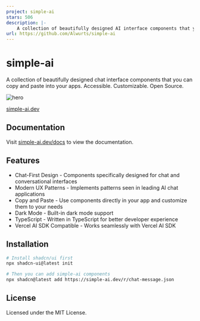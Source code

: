 ```yaml
---
project: simple-ai
stars: 506
description: |-
    A collection of beautifully designed AI interface components that you can copy and paste into your apps. Accessible. Customizable. Open Source.
url: https://github.com/Alwurts/simple-ai
---
```


# simple-ai

A collection of beautifully designed chat interface components that you can copy and paste into your apps. Accessible. Customizable. Open Source.

![hero](/public/og.jpg)

[simple-ai.dev](https://simple-ai.dev)

## Documentation

Visit [simple-ai.dev/docs](https://simple-ai.dev/docs) to view the documentation.

## Features

- Chat-First Design - Components specifically designed for chat and conversational interfaces
- Modern UX Patterns - Implements patterns seen in leading AI chat applications
- Copy and Paste - Use components directly in your app and customize them to your needs
- Dark Mode - Built-in dark mode support
- TypeScript - Written in TypeScript for better developer experience
- Vercel AI SDK Compatible - Works seamlessly with Vercel AI SDK

## Installation

```bash
# Install shadcn/ui first
npx shadcn-ui@latest init

# Then you can add simple-ai components
npx shadcn@latest add https://simple-ai.dev/r/chat-message.json
```

## License

Licensed under the MIT License.


